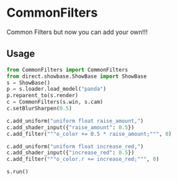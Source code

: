 # CommonFilters
Common Filters but now you can add your own!!!

## Usage


```python
from CommonFilters import CommonFilters
from direct.showbase.ShowBase import ShowBase
s = ShowBase()
p = s.loader.load_model("panda")
p.reparent_to(s.render)
c = CommonFilters(s.win, s.cam)
c.setBlurSharpen(0.5)

c.add_uniform("uniform float raise_amount,")
c.add_shader_input({"raise_amount": 0.5})
c.add_filter("""o_color += 0.5 * raise_amount;""", 0)

c.add_uniform("uniform float increase_red,")
c.add_shader_input({"increase_red": 0.5})
c.add_filter("""o_color.r += increase_red;""", 0)

s.run()
```
